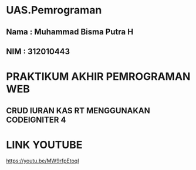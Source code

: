 # UAS.Pemrograman

## Nama     : Muhammad Bisma Putra H
## NIM      : 312010443

# PRAKTIKUM AKHIR PEMROGRAMAN WEB
## CRUD IURAN KAS RT MENGGUNAKAN CODEIGNITER 4
# LINK YOUTUBE
https://youtu.be/MW9rfpEtoqI

